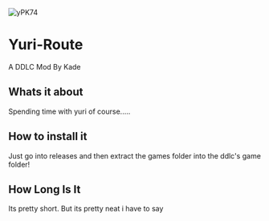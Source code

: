 ![yPK74](https://i.imgur.com/k2FUuOt.png)
# Yuri-Route
A DDLC Mod By Kade

## Whats it about
Spending time with yuri of course.....

## How to install it
Just go into releases and then extract the games folder into the ddlc's game folder!

## How Long Is It
Its pretty short. But its pretty neat i have to say


